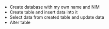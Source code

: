 - Create database with my own name and NIM
- Create table and insert data into it
- Select data from created table and update data
- Alter table
